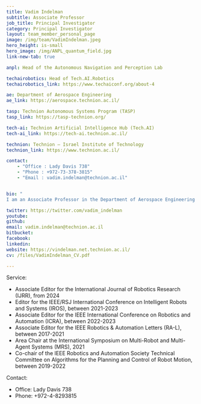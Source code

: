```yaml
---
title: Vadim Indelman
subtitle: Associate Professor 
job_title: Principal Investigator
category: Principal Investigator
layout: team_member_personal_page
image: /img/team/VadimIndelman.jpeg
hero_height: is-small
hero_image: /img/ANPL_quantum_field.jpg 
link-new-tab: true

anpl: Head of the Autonomous Navigation and Perception Lab

techairobotics: Head of Tech.AI.Robotics
techairobotics_link: https://www.techaiconf.org/about-4

ae: Department of Aerospace Engineering
ae_link: https://aerospace.technion.ac.il/

tasp: Technion Autonomous Systems Program (TASP)
tasp_link: https://tasp-technion.org/

tech-ai: Technion Artificial Intelligence Hub (Tech.AI)
tech-ai_link: https://tech-ai.technion.ac.il/

technion: Technion – Israel Institute of Technology
technion_link: https://www.technion.ac.il/

contact: 
    - "Office : Lady Davis 738"
    - "Phone : +972-73-378-3815"
    - "Email : vadim.indelman@technion.ac.il"


bio: "
I am an Associate Professor in the Department of Aerospace Engineering at the Technion - Israel Institute of Technology. I am also a member of the Technion Autonomous Systems Program (TASP), the Technion Artificial Intelligence Hub (TechAI), and the Israeli Smart Transportation Research Center (ISTRC). Additionally, I am a member of the European Laboratory for Learning and Intelligent Systems (ELLIS). I am currently leading the Robotics vertical at TechAI, which promotes and facilitates research activities and projects within the Technion and collaboration with industry in areas related to AI and robotics.  Prior to joining the Technion as a faculty member, I was a postdoctoral fellow in the Institute of Robotics and Intelligent Machines (IRIM) at the Georgia Institute of Technology (between 2012 and 2014). I obtained my Ph.D. degree from the Technion in 2011, and also hold B.A. and B.Sc. degrees in Computer Science and Aerospace Engineering, respectively, both awarded by the Technion in 2002. My research interests include planning under uncertainty, probabilistic inference, semantic perception and simultaneous localization and mapping (SLAM) in single and multi-robot systems. "

twitter: https://twitter.com/vadim_indelman
youtube: 
github: 
email: vadim.indelman@technion.ac.il
bitbucket: 
facebook: 
linkedin: 
website: https://vindelman.net.technion.ac.il/
cv: /files/VadimIndelman_CV.pdf

---
```


Service:
* Associate Editor for the International Journal of Robotics Research (IJRR), from 2024
* Editor for the IEEE/RSJ International Conference on Intelligent Robots and Systems (IROS), between 2021-2023
* Associate Editor for the IEEE International Conference on Robotics and Automation (ICRA), between 2022-2023
* Associate Editor for the IEEE Robotics & Automation Letters (RA-L), between 2017-2021
* Area Chair at the International Symposium on Multi-Robot and Multi-Agent Systems (MRS), 2021
* Co-chair of the IEEE Robotics and Automation Society Technical Committee on Algorithms for the Planning and Control of Robot Motion, between 2019-2022

Contact:
* Office: Lady Davis 738
* Phone: +972-4-8293815